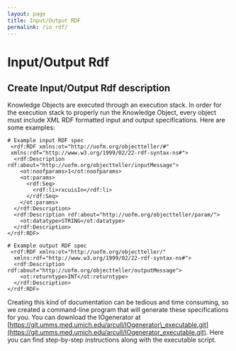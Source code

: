 ```yaml
---
layout: page
title: Input/Output RDF
permalink: /io_rdf/
---
```

# Input/Output Rdf

## Create Input/Output Rdf description

Knowledge Objects are executed through an execution stack. In order for the execution stack to properly run the Knowledge Object, every object must include XML RDF formatted input and output specifications. Here are some examples:

```
# Example input RDF spec
 <rdf:RDF xmlns:ot="http://uofm.org/objectteller/#"
 xmlns:rdf="http://www.w3.org/1999/02/22-rdf-syntax-ns#">
  <rdf:Description rdf:about="http://uofm.org/objectteller/inputMessage">
    <ot:noofparams>1</ot:noofparams>
    <ot:params>
      <rdf:Seq>
        <rdf:li>rxcuisIn</rdf:li>
      </rdf:Seq>
    </ot:params>
  </rdf:Description>
  <rdf:Description rdf:about="http://uofm.org/objectteller/param/">
    <ot:datatype>STRING</ot:datatype>
  </rdf:Description>
</rdf:RDF>
```

```
# Example output RDF spec
 <rdf:RDF xmlns:ot="http://uofm.org/objectteller/"
  xmlns:rdf="http://www.w3.org/1999/02/22-rdf-syntax-ns#">
  <rdf:Description rdf:about="http://uofm.org/objectteller/outputMessage">
    <ot:returntype>INT</ot:returntype>
  </rdf:Description>
</rdf:RDF>
```

Creating this kind of documentation can be tedious and time consuming, so we created a command-line program that will generate these specifications for you. You can download the IOgenerator at [https://git.umms.med.umich.edu/arcull/IOgenerator\_executable.git](https://git.umms.med.umich.edu/arcull/IOgenerator_executable.git). Here you can find step-by-step instructions along with the executable script.
